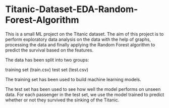 # Titanic-Dataset-EDA-Random-Forest-Algorithm
This is a small ML project on the Titanic dataset. The aim of this project is to perform exploratory data analysis on the data with the help of graphs, processing the data and finally applying the Random Forest algorithm to predict the survival based on the features.

The data has been split into two groups:

training set (train.csv)
test set (test.csv)

The training set has been used to build machine learning models. 

The test set has been used to see how well the model performs on unseen data. For each passenger in the test set, we use the model trained to predict whether or not they survived the sinking of the Titanic.
